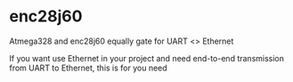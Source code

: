 # enc28j60
Atmega328 and enc28j60 equally gate for UART &lt;> Ethernet

If you want use Ethernet in your project and need end-to-end transmission from UART to Ethernet, this is for you need

